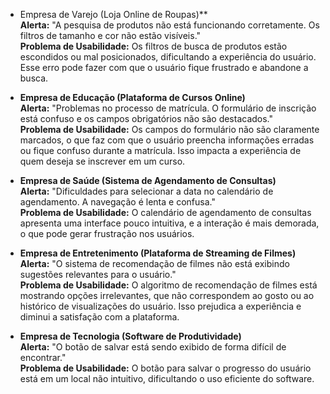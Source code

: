 - Empresa de Varejo (Loja Online de Roupas)**  
    **Alerta:** "A pesquisa de produtos não está funcionando corretamente. Os filtros de tamanho e cor não estão visíveis."  
    **Problema de Usabilidade:** Os filtros de busca de produtos estão escondidos ou mal posicionados, dificultando a experiência do usuário. Esse erro pode fazer com que o usuário fique frustrado e abandone a busca.
    
- **Empresa de Educação (Plataforma de Cursos Online)**  
    **Alerta:** "Problemas no processo de matrícula. O formulário de inscrição está confuso e os campos obrigatórios não são destacados."  
    **Problema de Usabilidade:** Os campos do formulário não são claramente marcados, o que faz com que o usuário preencha informações erradas ou fique confuso durante a matrícula. Isso impacta a experiência de quem deseja se inscrever em um curso.
    
- **Empresa de Saúde (Sistema de Agendamento de Consultas)**  
    **Alerta:** "Dificuldades para selecionar a data no calendário de agendamento. A navegação é lenta e confusa."  
    **Problema de Usabilidade:** O calendário de agendamento de consultas apresenta uma interface pouco intuitiva, e a interação é mais demorada, o que pode gerar frustração nos usuários.
    
- **Empresa de Entretenimento (Plataforma de Streaming de Filmes)**  
    **Alerta:** "O sistema de recomendação de filmes não está exibindo sugestões relevantes para o usuário."  
    **Problema de Usabilidade:** O algoritmo de recomendação de filmes está mostrando opções irrelevantes, que não correspondem ao gosto ou ao histórico de visualizações do usuário. Isso prejudica a experiência e diminui a satisfação com a plataforma.
    
- **Empresa de Tecnologia (Software de Produtividade)**  
    **Alerta:** "O botão de salvar está sendo exibido de forma difícil de encontrar."  
    **Problema de Usabilidade:** O botão para salvar o progresso do usuário está em um local não intuitivo, dificultando o uso eficiente do software.